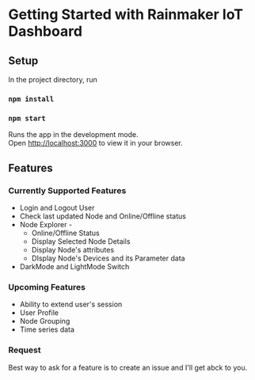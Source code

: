# Getting Started with Rainmaker IoT Dashboard

## Setup

In the project directory, run

### `npm install`

### `npm start`

Runs the app in the development mode.\
Open [http://localhost:3000](http://localhost:3000) to view it in your browser.

## Features

### Currently Supported Features

- Login and Logout User
- Check last updated Node and Online/Offline status
- Node Explorer -
  - Online/Offline Status
  - Display Selected Node Details
  - Display Node's attributes
  - DIsplay Node's Devices and its Parameter data
- DarkMode and LightMode Switch

### Upcoming Features

- Ability to extend user's session
- User Profile
- Node Grouping
- Time series data

### Request

Best way to ask for a feature is to create an issue and I'll get abck to you.
